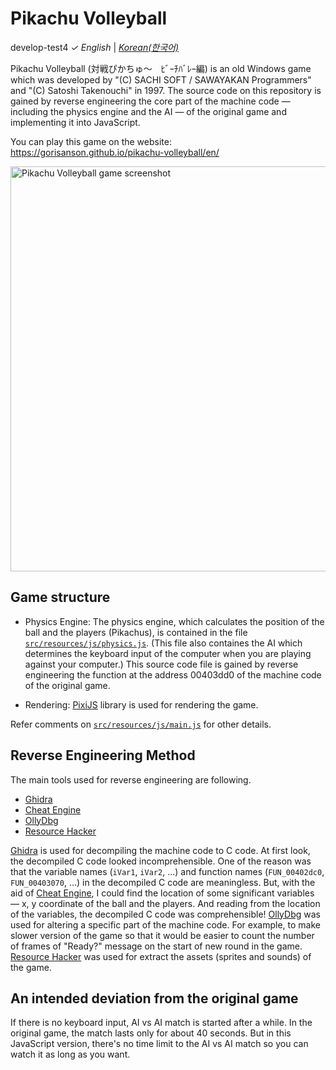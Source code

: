 # Pikachu Volleyball
develop-test4
_&check;_ _English_ | [_Korean(한국어)_](README.ko.md)

Pikachu Volleyball (対戦ぴかちゅ～　ﾋﾞｰﾁﾊﾞﾚｰ編) is an old Windows game which was developed by "(C) SACHI SOFT / SAWAYAKAN Programmers" and "(C) Satoshi Takenouchi" in 1997. The source code on this repository is gained by reverse engineering the core part of the machine code &mdash; including the physics engine and the AI &mdash; of the original game and implementing it into JavaScript.

You can play this game on the website: https://gorisanson.github.io/pikachu-volleyball/en/

<img src="src/resources/assets/images/screenshot.png" alt="Pikachu Volleyball game screenshot" width="648">

## Game structure

- Physics Engine: The physics engine, which calculates the position of the ball and the players (Pikachus), is contained in the file [`src/resources/js/physics.js`](src/resources/js/physics.js). (This file also containes the AI which determines the keyboard input of the computer when you are playing against your computer.) This source code file is gained by reverse engineering the function at the address 00403dd0 of the machine code of the original game.

- Rendering: [PixiJS](https://github.com/pixijs/pixi.js) library is used for rendering the game.

Refer comments on [`src/resources/js/main.js`](src/resources/js/main.js) for other details.

## Reverse Engineering Method

The main tools used for reverse engineering are following.

- [Ghidra](https://ghidra-sre.org/)
- [Cheat Engine](https://www.cheatengine.org/)
- [OllyDbg](http://www.ollydbg.de/)
- [Resource Hacker](http://www.angusj.com/resourcehacker/)

[Ghidra](https://ghidra-sre.org/) is used for decompiling the machine code to C code. At first look, the decompiled C code looked incomprehensible. One of the reason was that the variable names (`iVar1`, `iVar2`, ...) and function names (`FUN_00402dc0`, `FUN_00403070`, ...) in the decompiled C code are meaningless. But, with the aid of [Cheat Engine](https://www.cheatengine.org/), I could find the location of some significant variables &mdash; x, y coordinate of the ball and the players. And reading from the location of the variables, the decompiled C code was comprehensible! [OllyDbg](http://www.ollydbg.de/) was used for altering a specific part of the machine code. For example, to make slower version of the game so that it would be easier to count the number of frames of "Ready?" message on the start of new round in the game. [Resource Hacker](http://www.angusj.com/resourcehacker/) was used for extract the assets (sprites and sounds) of the game.

## An intended deviation from the original game

If there is no keyboard input, AI vs AI match is started after a while. In the original game, the match lasts only for about 40 seconds. But in this JavaScript version, there's no time limit to the AI vs AI match so you can watch it as long as you want.
